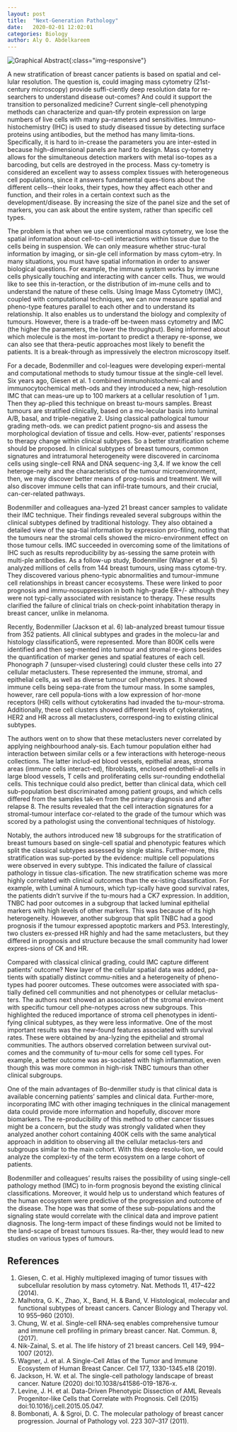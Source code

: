 ```yaml
---
layout: post
title:  "Next-Generation Pathology"
date:   2020-02-01 12:02:01
categories: Biology
author: Aly O. Abdelkareem
---
```


![Graphical Abstract](https://i.ibb.co/tPr88dB/Picture1.png){:class="img-responsive"}

A new stratification of breast cancer patients is based on spatial and cel-lular resolution. The question is, could imaging mass cytometry (21st-century microscopy) provide suffi-ciently deep resolution data for re-searchers to understand disease out-comes? And could it support the transition to personalized medicine?
Current single-cell phenotyping methods can characterize and quan-tify protein expression on large numbers of live cells with many pa-rameters and sensitivities. Immuno-histochemistry (IHC) is used to study diseased tissue by detecting surface proteins using antibodies, but the method has many limita-tions. Specifically, it is hard to in-crease the parameters you are inter-ested in because high-dimensional panels are hard to design. Mass cy-tometry allows for the simultaneous detection markers with metal iso-topes as a barcoding, but cells are destroyed in the process. Mass cy-tometry is considered an excellent way to assess complex tissues with heterogeneous cell populations, since it answers fundamental ques-tions about the different cells--their looks, their types, how they affect each other and function, and their roles in a certain context such as the development/disease. By increasing the size of the panel size and the set of markers, you can ask about the entire system, rather than specific cell types.

The problem is that when we use conventional mass cytometry, we lose the spatial information about cell-to-cell interactions within tissue due to the cells being in suspension. We can only measure whether struc-tural information by imaging, or sin-gle cell information by mass cytom-etry. In many situations, you must have spatial information in order to answer biological questions. For example, the immune system works by immune cells physically touching and interacting with cancer cells. Thus, we would like to see this in-teraction, or the distribution of im-mune cells and to understand the nature of these cells. Using Image Mass Cytometry (IMC), coupled with computational techniques, we can now measure spatial and pheno-type features parallel to each other and to understand its relationship. It also enables us to understand the biology and complexity of tumours. However, there is a trade-off be-tween mass cytometry and IMC (the higher the parameters, the lower the throughput).  Being informed about which molecule is the most im-portant to predict a therapy re-sponse, we can also see that thera-peutic approaches most likely to benefit the patients. It is a break-through as impressively the electron microscopy itself. 

For a decade, Bodenmiller and col-leagues were developing experi-mental and computational methods to study tumour tissue at the single-cell level.  Six years ago, Giesen et al. 1 combined immunohistochemi-cal and immunocytochemical meth-ods and they introduced a new, high-resolution IMC that can meas-ure up to 100 markers at a cellular resolution of 1 µm. Then they ap-plied this technique on breast tu-mours samples.  Breast tumours are stratified clinically, based on a mo-lecular basis into luminal A/B, basal, and triple-negative 2. Using classical pathological tumour grading meth-ods. we can predict patient progno-sis and assess the morphological deviation of tissue and cells. How-ever, patients’ responses to therapy change within clinical subtypes. So a better stratification scheme should be proposed. In clinical subtypes of breast tumours, common signatures and intratumoral heterogeneity were discovered in carcinoma cells using single-cell RNA and DNA sequenc-ing 3,4. If we know the cell heteroge-neity and the characteristics of the tumour microenvironment, then, we may discover better means of prog-nosis and treatment. We will also discover immune cells that can infil-trate tumours, and their crucial, can-cer-related pathways.  

Bodenmiller and colleagues ana-lyzed 21 breast cancer samples to validate their IMC technique. Their findings revealed several subgroups within the clinical subtypes defined by traditional histology. They also obtained a detailed view of the spa-tial information by expression pro-filing, noting that the tumours near the stromal cells showed the micro-environment effect on those tumour cells. IMC succeeded in overcoming some of the limitations of IHC such as results reproducibility by as-sessing the same protein with multi-ple antibodies. As a follow-up study, Bodenmiller (Wagner et al. 5) analyzed millions of cells from 144 breast tumours, using mass cytome-try. They discovered various pheno-typic abnormalities and tumour-immune cell relationships in breast cancer ecosystems. These were linked to poor prognosis and immu-nosuppression in both high-grade ER+/- although they were not typi-cally associated with resistance to therapy. These results clarified the failure of clinical trials on check-point inhabitation therapy in breast cancer, unlike in melanoma.

Recently, Bodenmiller (Jackson et al. 6) lab-analyzed breast tumour tissue from 352 patients. All clinical subtypes and grades in the molecu-lar and histology classification5, were represented.  More than 800K cells were identified and then seg-mented into tumour and stromal re-gions besides the quantification of marker genes and spatial features of each cell. Phonograph 7 (unsuper-vised clustering) could cluster these cells into 27 cellular metaclusters. These represented the immune, stromal, and epithelial cells, as well as diverse tumour cell phenotypes. It showed immune cells being sepa-rate from the tumour mass. In some samples, however, rare cell popula-tions with a low expression of hor-mone receptors (HR) cells without cytokeratins had invaded the tu-mour-stroma. Additionally, these cell clusters showed different levels of cytokeratins, HER2 and HR across all metaclusters, correspond-ing to existing clinical subtypes. 

The authors went on to show that these metaclusters never correlated by applying neighbourhood analy-sis. Each tumour population either had interaction between similar cells or a few interactions with heteroge-neous collections. The latter includ-ed blood vessels, epithelial areas, stroma areas (immune cells interact-ed), fibroblasts, enclosed endotheli-al cells in large blood vessels, T cells and proliferating cells sur-rounding endothelial cells. This technique could also predict, better than clinical data, which cell sub-population best discriminated among patient groups, and which cells differed from the samples tak-en from the primary diagnosis and after relapse 8. The results revealed that the cell interaction signatures for a stromal-tumour interface cor-related to the grade of the tumour which was scored by a pathologist using the conventional techniques of histology.  

Notably, the authors introduced new 18 subgroups for the stratification of breast tumours based on single-cell spatial and phenotypic features which split the classical subtypes assessed by single stains. Further-more, this stratification was sup-ported by the evidence: multiple cell populations were observed in every subtype. This indicated the failure of classical pathology in tissue clas-sification. The new stratification scheme was more highly correlated with clinical outcomes than the ex-isting classification. For example, with Luminal A tumours, which typ-ically have good survival rates, the patients didn’t survive if the tu-mours had a CK7 expression. In addition, TNBC had poor outcomes in a subgroup that lacked luminal epithelial markers with high levels of other markers. This was because of its high heterogeneity.  However, another subgroup that split TNBC had a good prognosis if the tumour expressed apoptotic markers and P53. Interestingly, two clusters ex-pressed HR highly and had the same metaclusters, but they differed in prognosis and structure because the small community had lower expres-sions of CK and HR. 

Compared with classical clinical grading, could IMC capture different patients’ outcome? New layer of the cellular spatial data was added, pa-tients with spatially distinct commu-nities and a heterogeneity of pheno-types had poorer outcomes. These outcomes were associated with spa-tially defined cell communities and not phenotypes or cellular metaclus-ters. The authors next showed an association of the stromal environ-ment with specific tumour cell phe-notypes across new subgroups. This highlighted the reduced importance of stroma cell phenotypes in identi-fying clinical subtypes, as they were less informative. One of the most important results was the new-found features associated with survival rates. These were obtained by ana-lyzing the epithelial and stromal communities. The authors observed correlation between survival out-comes and the community of tu-mour cells for some cell types. For example, a better outcome was as-sociated with high inflammation, even though this was more common in high-risk TNBC tumours than other clinical subgroups.

One of the main advantages of Bo-denmiller study is that clinical data is available concerning patients’ samples and clinical data. Further-more, incorporating IMC with other imaging techniques in the clinical management data could provide more information and hopefully, discover more biomarkers. The re-producibility of this method to other cancer tissues might be a concern, but the study was strongly validated when they analyzed another cohort containing 400K cells with the same analytical approach in addition to observing all the cellular metaclus-ters and subgroups similar to the main cohort. With this deep resolu-tion, we could analyze the complexi-ty of the term ecosystem on a large cohort of patients.  

Bodenmiller and colleagues’ results raises the possibility of using single-cell pathology method (IMC) to in-form prognosis beyond the existing clinical classifications. Moreover, it would help us to understand which features of the human ecosystem were predictive of the progression and outcome of the disease. The hope was that some of these sub-populations and the signaling state would correlate with the clinical data and improve patient diagnosis. The long-term impact of these findings would not be limited to the land-scape of breast tumours tissues. Ra-ther, they would lead to new studies on various types of tumours. 

## References

1.	Giesen, C. et al. Highly multiplexed imaging of tumor tissues with subcellular resolution by mass cytometry. Nat. Methods 11, 417–422 (2014).
2.	Malhotra, G. K., Zhao, X., Band, H. & Band, V. Histological, molecular and functional subtypes of breast cancers. Cancer Biology and Therapy vol. 10 955–960 (2010).
3.	Chung, W. et al. Single-cell RNA-seq enables comprehensive tumour and immune cell profiling in primary breast cancer. Nat. Commun. 8, (2017).
4.	Nik-Zainal, S. et al. The life history of 21 breast cancers. Cell 149, 994–1007 (2012).
5.	Wagner, J. et al. A Single-Cell Atlas of the Tumor and Immune Ecosystem of Human Breast Cancer. Cell 177, 1330-1345.e18 (2019).
6.	Jackson, H. W. et al. The single-cell pathology landscape of breast cancer. Nature (2020) doi:10.1038/s41586-019-1876-x.
7.	Levine, J. H. et al. Data-Driven Phenotypic Dissection of AML Reveals Progenitor-like Cells that Correlate with Prognosis. Cell (2015) doi:10.1016/j.cell.2015.05.047.
8.	Bombonati, A. & Sgroi, D. C. The molecular pathology of breast cancer progression. Journal of Pathology vol. 223 307–317 (2011).

